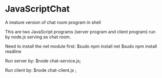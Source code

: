 JavaScriptChat
==============

A imature version of chat room program in shell

This are two JavaScript programs (server program and client program) run by node.js serving as chat room.

Need to install the net module first: 
  	$sudo npm install net 
  	$sudo npm install readline

Run server by: 
  	$node chat-service.js;
  	
Run client by: 
  	$node chat-client.js <username>;
	
